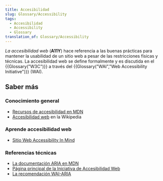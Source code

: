 ```yaml
---
title: Accesibilidad
slug: Glossary/Accessibility
tags:
  - Accesibilidad
  - Accessibility
  - Glossary
translation_of: Glossary/Accessibility
---
```


_La accesibilidad web_ (**A11Y**) hace referencia a las buenas prácticas para mantener la usabilidad de un sitio web a pesar de las restricciones físicas y técnicas. La accesibilidad web se define formalmente y es discutida en el {{Glossary("W3C")}} a través del {{Glossary("WAI","Web Accessibility Initiative")}} (WAI).

## Saber más

### Conocimiento general

- [Recursos de accesibilidad en MDN](/es/docs/Web/Accessibility)
- [Accesibilidad web](https://es.wikipedia.org/wiki/Web_accessibility) en la Wikipedia

### Aprende accesibilidad web

- [Sitio Web Accessibility In Mind](http://webaim.org/)

### Referencias técnicas

- [La documentación ARIA en MDN](/es/docs/Web/Accessibility/ARIA)
- [Página principal de la Iniciativa de Accesibilidad Web](http://www.w3.org/WAI/)
- [La recomendación WAI-ARIA](http://www.w3.org/TR/wai-aria/)
